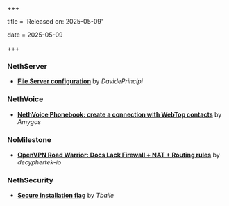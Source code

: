 +++

title = 'Released on: 2025-05-09'

date = 2025-05-09

+++

### NethServer

- **[File Server configuration](https://github.com/NethServer/dev/issues/7438)** by *DavidePrincipi*

### NethVoice

- **[NethVoice Phonebook: create a connection with WebTop contacts](https://github.com/NethServer/dev/issues/7132)** by *Amygos*

### NoMilestone

- **[OpenVPN Road Warrior: Docs Lack Firewall + NAT + Routing rules](https://github.com/NethServer/nethsecurity/issues/1203)** by *decyphertek-io*

### NethSecurity

- **[Secure installation flag](https://github.com/NethServer/nethsecurity/issues/1088)** by *Tbaile*

